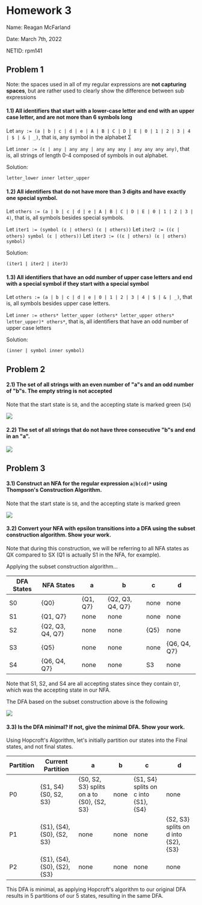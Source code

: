 # Homework 3

Name: Reagan McFarland

Date: March 7th, 2022

NETID: rpm141

## Problem 1

Note: the spaces used in all of my regular expressions are **not capturing spaces**, but are rather used to clearly show the difference between sub expressions

#### 1.1) All identifiers that start with a lower-case letter and end with an upper case letter, and are not more than 6 symbols long

Let `any := (a | b | c | d | e | A | B | C | D | E | 0 | 1 | 2 | 3 | 4 | $ | & | _)`, that is, any symbol in the alphabet Σ

Let `inner := (ε | any | any any | any any any | any any any any)`, that is, all strings of length 0-4 composed of symbols in out alphabet.

Solution:
```
letter_lower inner letter_upper
```

#### 1.2) All identifiers that do not have more than 3 digits and have exactly one special symbol.

Let `others := (a | b | c | d | e | A | B | C | D | E | 0 | 1 | 2 | 3 | 4)`, that is, all symbols besides special symbols.

Let `iter1 := (symbol (ε | others) (ε | others))`
Let `iter2 := ((ε | others) symbol (ε | others))`
Let `iter3 := ((ε | others) (ε | others) symbol)`

Solution:
```
(iter1 | iter2 | iter3)
```

#### 1.3) All identifiers that have an odd number of upper case letters and end with a special symbol if they start with a special symbol


Let `others := (a | b | c | d | e | 0 | 1 | 2 | 3 | 4 | $ | & | _)`, that is, all symbols besides upper case letters.

Let `inner := others* letter_upper (others* letter_upper others* letter_upper)* others*`, that is, all identifiers that have an odd number of upper case letters

Solution:
```
(inner | symbol inner symbol)
```

## Problem 2

#### 2.1) The set of all strings with an even number of "a"s and an odd number of "b"s. The empty string is not accepted

Note that the start state is `S0`, and the accepting state is marked green (`S4`)

![](https://i.gyazo.com/e83ee9542a2e599b77a1d7737f8b06e8.png)

#### 2.2) The set of all strings that do not have three consecutive "b"s and end in an "a".

![](https://i.gyazo.com/f0f52400c045870a8db22e136d33a2ef.png)

## Problem 3

#### 3.1) Construct an NFA for the regular expression `a|b(cd)*` using Thompson's Construction Algorithm. 

Note that the start state is `S0`, and the accepting state is marked green

![](https://i.gyazo.com/e5e0fb37d4bdcfac6a9cc450622f381f.png)

#### 3.2) Convert your NFA with epsilon transitions into a DFA using the subset construction algorithm. Show your work.

Note that during this construction, we will be referring to all NFA states as QX compared to SX (Q1 is actually S1 in the NFA, for example).

Applying the subset construction algorithm...

| DFA States | NFA States | a          | b           | c            | d            |
| ---------- | ---------- | ---------- | ----------- | ------------ | ------------ |
| S0         | {Q0}       | {Q1, Q7}   | {Q2, Q3, Q4, Q7} | none    | none         |
| S1         | {Q1, Q7}   | none       | none        | none         | none         |
| S2         | {Q2, Q3, Q4, Q7} | none | none        | {Q5}         | none         |
| S3         | {Q5}       | none       | none        | none         | {Q6, Q4, Q7} |
| S4         | {Q6, Q4, Q7} | none     | none        | S3           | none         | 

Note that S1, S2, and S4 are all accepting states since they contain `Q7`, which was the accepting state in our NFA.

The DFA based on the subset construction above is the following

![](https://i.gyazo.com/42d075b0fe34ee693c9ab2056d26d051.png)

#### 3.3) Is the DFA minimal? If not, give the minimal DFA. Show your work.

Using Hopcroft's Algorithm, let's initially partition our states into the Final states, and not final states.

| Partition | Current Partition      | a       | b       | c         | d        |
| --------- | ---------------------- | ------- | ------- | --------- | -------- |
| P0        | {S1, S4} {S0, S2, S3}  | {S0, S2, S3} splits on a to {S0}, {S2, S3}  | none    | {S1, S4} splits on c into {S1}, {S4}      | none |
| P1        | {S1}, {S4}, {S0}, {S2, S3} | none | none | none | {S2, S3} splits on d into {S2}, {S3} |
| P2        | {S1}, {S4}, {S0}, {S2}, {S3} | none | none | none | none |

This DFA is minimal, as applying Hopcroft's algorithm to our original DFA results in 5 partitions of our 5 states, resulting in the same DFA.

